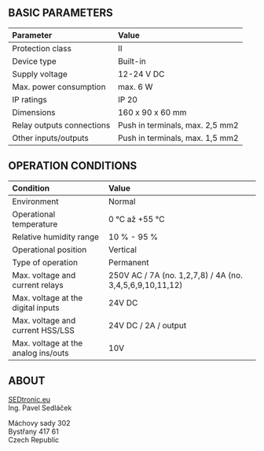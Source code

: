 ## BASIC PARAMETERS

| Parameter                 | Value      						|
| :------------------------ | :-------------------------------- |  
| Protection class       	| II         						|  
| Device type            	| Built-in   						|  
| Supply voltage         	| 12-24 V DC 						| 
| Max. power consumption 	| max. 6 W   						| 
| IP ratings             	| IP 20            					| 
| Dimensions             	| 160 x 90 x 60 mm 					| 
| Relay outputs connections | Push in terminals, max. 2,5 mm2 	| 
| Other inputs/outputs		| Push in terminals, max. 1,5 mm2	| 

## OPERATION CONDITIONS

| Condition	                			| Value      												|
| :-------------------------------- 	| :-------------------------------------------------------- |  
| Environment		       				| Normal       												|  
| Operational temperature   			| 0 °C až +55 °C   											|  
| Relative humidity range  				| 10 % - 95 % 												| 
| Operational position	 				| Vertical   												| 
| Type of operation	       				| Permanent           										|	 
| Max. voltage and current relays		| 250V AC / 7A (no. 1,2,7,8) / 4A (no. 3,4,5,6,9,10,11,12) 	| 
| Max. voltage at the digital inputs 	| 24V DC  													| 
| Max. voltage and current HSS/LSS		| 24V DC / 2A / output										| 
| Max. voltage at the analog ins/outs	| 10V														| 

## ABOUT

[SEDtronic.eu](http://sedtronic.eu)  
Ing. Pavel Sedláček  

Máchovy sady 302  
Bystřany 417 61  
Czech Republic  
